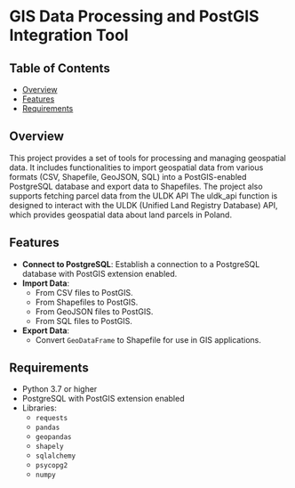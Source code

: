 # GIS Data Processing and PostGIS Integration Tool

## Table of Contents
- [Overview](#overview)
- [Features](#features)
- [Requirements](#requirements)

## Overview

This project provides a set of tools for processing and managing geospatial data. It includes functionalities to import geospatial data from various formats (CSV, Shapefile, GeoJSON, SQL) into a PostGIS-enabled PostgreSQL database and export data to Shapefiles. The project also supports fetching parcel data from the ULDK API The uldk_api function is designed to interact with the ULDK (Unified Land Registry Database) API, which provides geospatial data about land parcels in Poland.


## Features

- **Connect to PostgreSQL**: Establish a connection to a PostgreSQL database with PostGIS extension enabled.
- **Import Data**:
  - From CSV files to PostGIS.
  - From Shapefiles to PostGIS.
  - From GeoJSON files to PostGIS.
  - From SQL files to PostGIS.
- **Export Data**:
  - Convert `GeoDataFrame` to Shapefile for use in GIS applications.

## Requirements

- Python 3.7 or higher
- PostgreSQL with PostGIS extension enabled
- Libraries:
  - `requests`
  - `pandas`
  - `geopandas`
  - `shapely`
  - `sqlalchemy`
  - `psycopg2`
  - `numpy`




